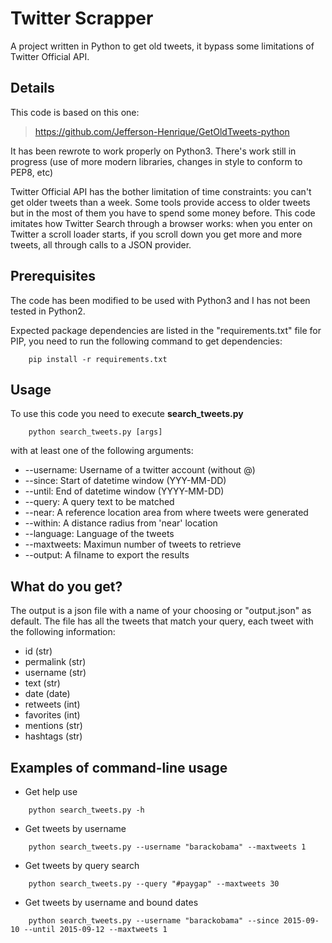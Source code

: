 # Twitter Scrapper

A project written in Python to get old tweets, it bypass some limitations of Twitter Official API.

## Details

This code is based on this one:

>https://github.com/Jefferson-Henrique/GetOldTweets-python

It has been rewrote to work properly on Python3. There's work still in progress (use of more modern libraries, changes in style to conform to PEP8, etc)

Twitter Official API has the bother limitation of time constraints: you can't get older tweets than a week. Some tools provide access to older tweets but in the most of them you have to spend some money before.
This code imitates how Twitter Search through a browser works: when you enter on Twitter a scroll loader starts, if you scroll down you get more and more tweets, all through calls to a JSON provider.

## Prerequisites

The code has been modified to be used with Python3 and I has not been tested in Python2.

Expected package dependencies are listed in the "requirements.txt" file for PIP, you need to run the following command to get dependencies:

```
    pip install -r requirements.txt
```

## Usage

To use this code you need to execute **search_tweets.py**
```
    python search_tweets.py [args]
```

with at least one of the following arguments:

 - --username: Username of a twitter account (without @)
 - --since: Start of datetime window (YYY-MM-DD)
 - --until: End of datetime window (YYYY-MM-DD)
 - --query: A query text to be matched
 - --near: A reference location area from where tweets were generated
 - --within: A distance radius from 'near' location
 - --language: Language of the tweets
 - --maxtweets: Maximun number of tweets to retrieve
 - --output: A filname to export the results

## What do you get?

The output is a json file with a name of your choosing or "output.json" as default. The file has all the tweets that match your query, each tweet with the following information:

  - id (str)
  - permalink (str)
  - username (str)
  - text (str)
  - date (date)
  - retweets (int)
  - favorites (int)
  - mentions (str)
  - hashtags (str)


## Examples of command-line usage
- Get help use
```
    python search_tweets.py -h
```
- Get tweets by username
```
    python search_tweets.py --username "barackobama" --maxtweets 1
```    
- Get tweets by query search
```
    python search_tweets.py --query "#paygap" --maxtweets 30
```    
- Get tweets by username and bound dates
```
    python search_tweets.py --username "barackobama" --since 2015-09-10 --until 2015-09-12 --maxtweets 1
```
